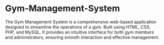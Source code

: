 # Gym-Management-System
The Gym Management System is a comprehensive web-based application designed to streamline the operations of a gym. Built using HTML, CSS, PHP, and MySQL.  It provides an intuitive interface for both gym members and administrators, ensuring smooth interaction and effective management.
